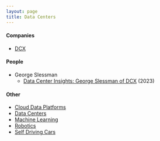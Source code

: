 ```yaml
---
layout: page
title: Data Centers
---
```


#### Companies
* [DCX](https://www.dcx.us/about/)

#### People
* George Slessman
  * [Data Center Insights: George Slessman of DCX](https://www.datacenterfrontier.com/executive-roundtable/article/33002272/data-center-insights-george-slessman-of-dcx) (2023)

#### Other
* [Cloud Data Platforms](/cloud_data_platforms)
* [Data Centers](/data_centers)
* [Machine Learning](/machine_learning)
* [Robotics](/robotics)
* [Self Driving Cars](/self_driving_cars)

